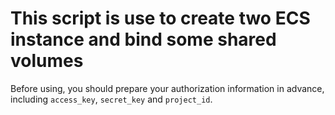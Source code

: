 # This script is use to create two ECS instance and bind some shared volumes

Before using, you should prepare your authorization information in advance, including `access_key`, `secret_key` and `project_id`.
